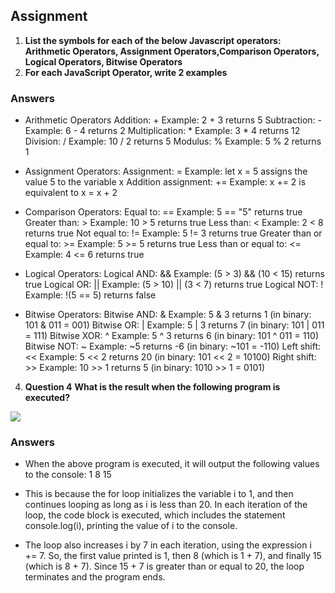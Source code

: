 ## Assignment
1.  **List the symbols for each of the below Javascript operators: Arithmetic Operators, Assignment Operators,Comparison Operators, Logical Operators, Bitwise Operators**
2. **For each JavaScript Operator, write 2 examples**

### Answers
* Arithmetic Operators
Addition: +
Example: 2 + 3 returns 5
Subtraction: -
Example: 6 - 4 returns 2
Multiplication: *
Example: 3 * 4 returns 12
Division: /
Example: 10 / 2 returns 5
Modulus: %
Example: 5 % 2 returns 1

* Assignment Operators:
Assignment: =
Example: let x = 5 assigns the value 5 to the variable x
Addition assignment: +=
Example: x += 2 is equivalent to x = x + 2

* Comparison Operators:
Equal to: ==
Example: 5 == "5" returns true
Greater than: >
Example: 10 > 5 returns true
Less than: <
Example: 2 < 8 returns true
Not equal to: !=
Example: 5 != 3 returns true
Greater than or equal to: >=
Example: 5 >= 5 returns true
Less than or equal to: <=
Example: 4 <= 6 returns true

* Logical Operators:
Logical AND: &&
Example: (5 > 3) && (10 < 15) returns true
Logical OR: ||
Example: (5 > 10) || (3 < 7) returns true
Logical NOT: !
Example: !(5 == 5) returns false

* Bitwise Operators:
Bitwise AND: &
Example: 5 & 3 returns 1 (in binary: 101 & 011 = 001)
Bitwise OR: |
Example: 5 | 3 returns 7 (in binary: 101 | 011 = 111)
Bitwise XOR: ^
Example: 5 ^ 3 returns 6 (in binary: 101 ^ 011 = 110)
Bitwise NOT: ~
Example: ~5 returns -6 (in binary: ~101 = -110)
Left shift: <<
Example: 5 << 2 returns 20 (in binary: 101 << 2 = 10100)
Right shift: >>
Example: 10 >> 1 returns 5 (in binary: 1010 >> 1 = 0101)

4. **Question 4**
**What is the result when the following program is executed?**

![](/assets/images/operators.jpeg)

### Answers
*   When the above program is executed, it will output the following values to the console:
 1
 8
 15
*   This is because the for loop initializes the variable i to 1, and then continues looping as long as i is less than 20. In each iteration of the loop, the code block is executed, which includes the statement console.log(i), printing the value of i to the console.

*   The loop also increases i by 7 in each iteration, using the expression i += 7. So, the first value printed is 1, then 8 (which is 1 + 7), and finally 15 (which is 8 + 7). Since 15 + 7 is greater than or equal to 20, the loop terminates and the program ends.